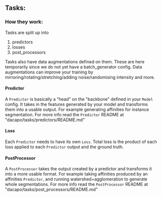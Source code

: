 ## Tasks:

### How they work:
Tasks are split up into
1) predictors
2) losses
3) post_processors

Tasks also have data augmentations defined on them. These are here temporarily since
we do not yet have a batch_generator config. Data augmentations can improve your training
by mirroring/rotating/stretching/adding noise/randomising intensity and more.

#### Predictor
A `Predictor` is basically a "head" on the "backbone" defined in your `Model` config.
It takes in the features generated by your model and transforms them into a usable output.
For example generating affinities for instance segmentation. For more info read the
`Predictor` README at "dacapo/tasks/predictors/README.md"

#### Loss
Each `Predictor` needs to have its own `Loss`. Total loss is the product of each loss applied
to each `Predictor` output and the ground truth.

#### PostProcessor
A `PostProcessor` takes the output created by a predictor and transforms it into a more
usable format. For example taking affinities produced by an affinities `Predictor`, and
running watershed+agglomeration to generate whole segmentations. For more info read the
`PostProcessor` README at "dacapo/tasks/post_processors/README.md"